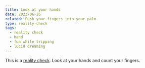 ```yaml
---
title: Look at your hands
date: 2023-06-26
related: Push your fingers into your palm
type: reality-check
tags:
  - reality check
  - hand
  - fun while tripping
  - lucid dreaming
---
```

This is a [reality check](/reality-check/). Look at your hands and count your fingers.